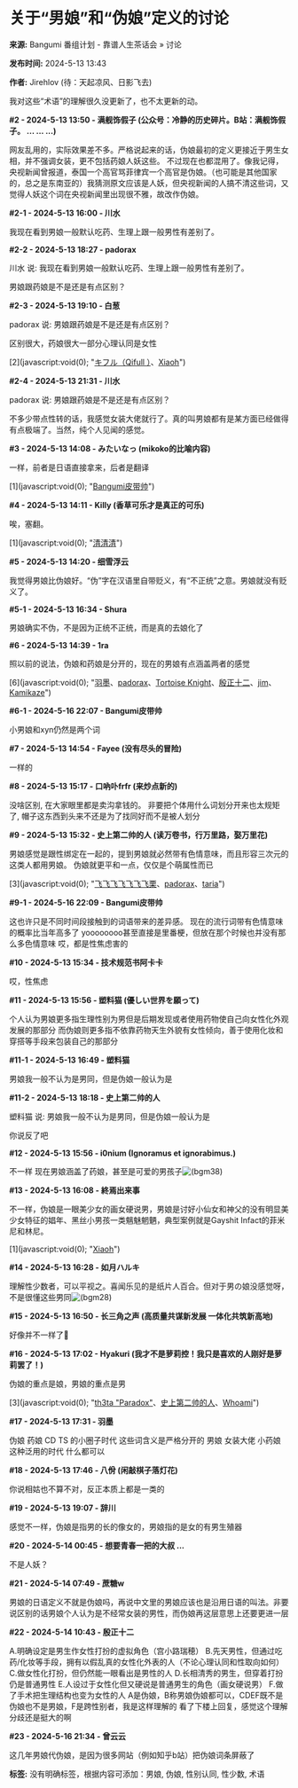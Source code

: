 # 关于“男娘”和“伪娘”定义的讨论

**来源:** Bangumi 番组计划 - 靠谱人生茶话会 » 讨论

**发布时间:** 2024-5-13 13:43

**作者:** Jirehlov (待：天起凉风、日影飞去)

我对这些“术语”的理解很久没更新了，也不太更新的动。

**#2 - 2024-5-13 13:50 - 满舰饰假子 (公众号：冷静的历史碎片。B站：满舰饰假子。 ... ... ...)**

网友乱用的，实际效果差不多。严格说起来的话，伪娘最初的定义更接近于男生女相，并不强调女装，更不包括药娘人妖这些。 不过现在也都混用了。像我记得，央视新闻曾报道，泰国一个高官骂菲律宾一个高官是伪娘。（也可能是其他国家的，总之是东南亚的）我猜测原文应该是人妖，但央视新闻的人搞不清这些词，又觉得人妖这个词在央视新闻里出现很不雅，故改作伪娘。

**#2-1 - 2024-5-13 16:00 - 川水**

我现在看到男娘一般默认吃药、生理上跟一般男性有差别了。

**#2-2 - 2024-5-13 18:27 - padorax**

川水 说: 我现在看到男娘一般默认吃药、生理上跟一般男性有差别了。

男娘跟药娘是不是还是有点区别？

**#2-3 - 2024-5-13 19:10 - 白葱**

padorax 说: 男娘跟药娘是不是还是有点区别？

区别很大，药娘很大一部分心理认同是女性

[2](javascript:void(0); "<a href="/user/734108">キフル（Qifull ）</a>、<a href="/user/436461">Xiaoh</a>")

**#2-4 - 2024-5-13 21:31 - 川水**

padorax 说: 男娘跟药娘是不是还是有点区别？

不多少带点性转的话，我感觉女装大佬就行了。真的叫男娘都有是某方面已经做得有点极端了。当然，纯个人见闻的感觉。

**#3 - 2024-5-13 14:08 - みたいなっ (mikoko的比喻内容)**

一样，前者是日语直接拿来，后者是翻译

[1](javascript:void(0); "<a href="/user/309098">Bangumi皮带帅</a>")

**#4 - 2024-5-13 14:11 - Killy (香草可乐才是真正的可乐)**

唉，塞翻。

[1](javascript:void(0); "<a href="/user/cyancat">清清清</a>")

**#5 - 2024-5-13 14:20 - 细雪浮云**

我觉得男娘比伪娘好。“伪”字在汉语里自带贬义，有“不正统”之意。男娘就没有贬义了。

**#5-1 - 2024-5-13 16:34 - Shura**

男娘确实不伪，不是因为正统不正统，而是真的去娘化了

**#6 - 2024-5-13 14:39 - 1ra**

照以前的说法，伪娘和药娘是分开的，现在的男娘有点涵盖两者的感觉

[6](javascript:void(0); "<a href="/user/222546">羽墨</a>、<a href="/user/216493">padorax</a>、<a href="/user/tortoiseknight">Tortoise Knight</a>、<a href="/user/467197">殷正十二</a>、<a href="/user/621394">jim</a>、<a href="/user/kamikaze226">Kamikaze</a>")

**#6-1 - 2024-5-16 22:07 - Bangumi皮带帅**

小男娘和xyn仍然是两个词

**#7 - 2024-5-13 14:54 - Fayee (没有尽头的冒险)**

一样的

**#8 - 2024-5-13 15:17 - 口吶卟frfr (来炒点新的)**

没啥区别, 在大家眼里都是卖沟拿钱的。 非要把个体用什么词划分开来也太规矩了, 帽子这东西到头来不还是为了找同好而不是被人划分

**#9 - 2024-5-13 15:32 - 史上第二帅的人 (读万卷书，行万里路，娶万里花)**

男娘感觉是跟性绑定在一起的，提到男娘就必然带有色情意味，而且形容三次元的这类人都用男娘。 伪娘就更平和一点，仅仅是个萌属性而已

[3](javascript:void(0); "<a href="/user/525775">飞飞飞飞飞飞飞栗</a>、<a href="/user/216493">padorax</a>、<a href="/user/760455">taria</a>")

**#9-1 - 2024-5-16 22:09 - Bangumi皮带帅**

这也许只是不同时间段接触到的词语带来的差异感。 现在的流行词带有色情意味的概率比当年高多了 yoooooooo甚至直接是里番梗，但放在那个时候也并没有那么多色情意味 哎，都是性焦虑害的

**#10 - 2024-5-13 15:34 - 技术规范书阿卡卡**

哎，性焦虑

**#11 - 2024-5-13 15:56 - 塑料猫 (優しい世界を願って)**

个人认为男娘更多指生理性别为男但是后期发现或者使用药物使自己向女性化外观发展的那部分 而伪娘则更多指不依靠药物天生外貌有女性倾向，善于使用化妆和穿搭等手段来包装自己的那部分

**#11-1 - 2024-5-13 16:49 - 塑料猫**

男娘我一般不认为是男同，但是伪娘一般认为是

**#11-2 - 2024-5-13 18:18 - 史上第二帅的人**

塑料猫 说: 男娘我一般不认为是男同，但是伪娘一般认为是

你说反了吧

**#12 - 2024-5-13 15:56 - i0nium (Ignoramus et ignorabimus.)**

不一样 现在男娘涵盖了药娘，甚至是可爱的男孩子![(bgm38)](/img/smiles/tv/15.gif)

**#13 - 2024-5-13 16:08 - 終焉出来事**

不一样，伪娘是一眼美少女的画女硬说男，男娘是讨好小仙女和神父的没有明显美少女特征的娼年、黑丝小男孩一类魑魅魍魉，典型案例就是Gayshit Infact的菲米尼和林尼。

[1](javascript:void(0); "<a href="/user/436461">Xiaoh</a>")

**#14 - 2024-5-13 16:28 - 如月ハルキ**

理解性少数者，可以平视之。喜闻乐见的是纸片人百合。但对于男の娘没感觉呀，不是很懂这些男同![(bgm28)](/img/smiles/tv/05.gif)

**#15 - 2024-5-13 16:50 - 长三角之声 (高质量共谋新发展 一体化共筑新高地)**

好像并不一样了🤔

**#16 - 2024-5-13 17:02 - Hyakuri (我才不是萝莉控！我只是喜欢的人刚好是萝莉罢了！)**

伪娘的重点是娘，男娘的重点是男

[3](javascript:void(0); "<a href="/user/th3ta">th3ta &quot;Paradox&quot;</a>、<a href="/user/705224">史上第二帅的人</a>、<a href="/user/822714">Whoami</a>")

**#17 - 2024-5-13 17:31 - 羽墨**

伪娘 药娘 CD TS 的小圈子时代 这些词含义是严格分开的 男娘 女装大佬 小药娘 这种泛用的时代 什么都可以

**#18 - 2024-5-13 17:46 - 八佾 (闲敲棋子落灯花)**

你说相姑也不算不对，反正本质上都是一类的

**#19 - 2024-5-13 19:07 - 辞川**

感觉不一样，伪娘是指男的长的像女的，男娘指的是女的有男生殖器

**#20 - 2024-5-14 00:45 - 想要青春一把的大叔 ...**

不是人妖？

**#21 - 2024-5-14 07:49 - 蔗糖w**

男娘的日语定义不就是伪娘吗，再说中文里的男娘应该也是沿用日语的叫法。非要说区别的话男娘个人认为是不经常女装的男性，而伪娘再这层意思上还要更进一层

**#22 - 2024-5-14 10:43 - 殷正十二**

A.明确设定是男生作女性打扮的虚拟角色（宫小路瑞穂） B.先天男性，但通过吃药/化妆等手段，拥有以假乱真的女性化外表的人（不论心理认同和性取向如何） C.做女性化打扮，但仍然能一眼看出是男性的人 D.长相清秀的男生，但穿着打扮仍是普通男性 E.人设过于女性化但又硬说是普通男生的角色（画女硬说男） F.做了手术把生理结构也变为女性的人 A是伪娘，B称男娘伪娘都可以，CDEF既不是伪娘也不是男娘，F是跨性别者，我是这样理解的 看了下楼上回复，感觉这个理解分歧还是挺大的啊

**#23 - 2024-5-16 21:34 - 曾云云**

这几年男娘代伪娘，是因为很多网站（例如知乎b站）把伪娘词条屏蔽了

**标签:** 没有明确标签，根据内容可添加：男娘, 伪娘, 性别认同, 性少数, 术语
